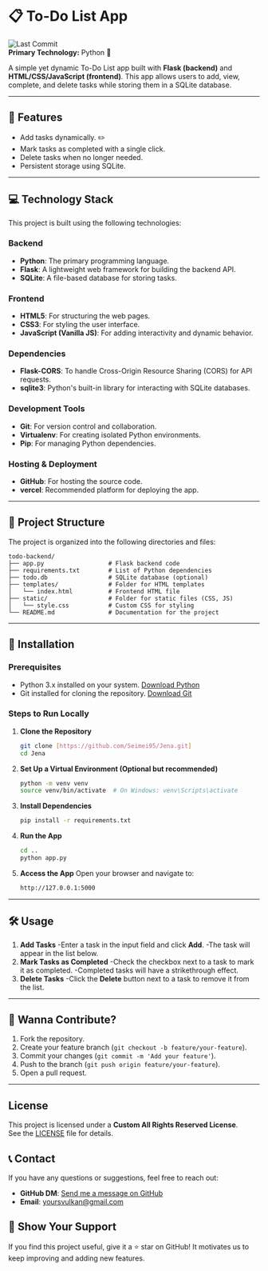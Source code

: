 # 📋 To-Do List App

![Last Commit](https://img.shields.io/badge/Last%20Commit-Today-brightgreen )  
**Primary Technology:** Python 🐍  

A simple yet dynamic To-Do List app built with **Flask (backend)** and **HTML/CSS/JavaScript (frontend)**. This app allows users to add, view, complete, and delete tasks while storing them in a SQLite database.

---

## 🌟 Features
- Add tasks dynamically. ✏️
- Mark tasks as completed with a single click. 
- Delete tasks when no longer needed. 
- Persistent storage using SQLite. 

---

## 💻 Technology Stack

This project is built using the following technologies:

### **Backend**
- **Python**: The primary programming language.
- **Flask**: A lightweight web framework for building the backend API.
- **SQLite**: A file-based database for storing tasks.

### **Frontend**
- **HTML5**: For structuring the web pages.
- **CSS3**: For styling the user interface.
- **JavaScript (Vanilla JS)**: For adding interactivity and dynamic behavior.

### **Dependencies**
- **Flask-CORS**: To handle Cross-Origin Resource Sharing (CORS) for API requests.
- **sqlite3**: Python's built-in library for interacting with SQLite databases.

### **Development Tools**
- **Git**: For version control and collaboration.
- **Virtualenv**: For creating isolated Python environments.
- **Pip**: For managing Python dependencies.

### **Hosting & Deployment**
- **GitHub**: For hosting the source code.
- **vercel**: Recommended platform for deploying the app.

---

## 📂 Project Structure
The project is organized into the following directories and files:
```
todo-backend/
├── app.py                  # Flask backend code
├── requirements.txt        # List of Python dependencies
├── todo.db                 # SQLite database (optional)
├── templates/              # Folder for HTML templates
│   └── index.html          # Frontend HTML file
├── static/                 # Folder for static files (CSS, JS)
│   └── style.css           # Custom CSS for styling
└── README.md               # Documentation for the project
```

---

## 🚀 Installation

### Prerequisites
- Python 3.x installed on your system. [Download Python](https://www.python.org/downloads/ )
- Git installed for cloning the repository. [Download Git](https://git-scm.com/ )

### Steps to Run Locally

1. **Clone the Repository**
   ```bash
   git clone [https://github.com/Seimei95/Jena.git] 
   cd Jena
   ```
2. **Set Up a Virtual Environment (Optional but recommended)**
    ```bash
    python -m venv venv
    source venv/bin/activate  # On Windows: venv\Scripts\activate
   ```
3. **Install Dependencies**
    ```bash
    pip install -r requirements.txt
    ```
4. **Run the App**
    ```bash
    cd ..
    python app.py
    ```
5. **Access the App**
Open your browser and navigate to:
    ```bash
    http://127.0.0.1:5000
    ```

---

## 🛠️ Usage
1. **Add Tasks**
-Enter a task in the input field and click **Add**.
-The task will appear in the list below.
2. **Mark Tasks as Completed**
-Check the checkbox next to a task to mark it as completed.
-Completed tasks will have a strikethrough effect.
3. **Delete Tasks**
-Click the **Delete** button next to a task to remove it from the list.

---

## 🤝 **Wanna Contribute?** 
1. Fork the repository.
2. Create your feature branch (`git checkout -b feature/your-feature`).
3. Commit your changes (`git commit -m 'Add your feature'`).
4. Push to the branch (`git push origin feature/your-feature`).
5. Open a pull request.

---

## **License**

This project is licensed under a **Custom All Rights Reserved License**.  
See the [LICENSE](./LICENSE) file for details.

## 📞 **Contact**
If you have any questions or suggestions, feel free to reach out:
- **GitHub DM**: [Send me a message on GitHub](https://github.com/Seimei95 )
- **Email**: [yoursvulkan@gmail.com](mailto:yoursvulkan@gmail.com)

## 🎉 **Show Your Support**
If you find this project useful, give it a ⭐️ star on GitHub! It motivates us to keep improving and adding new features.
